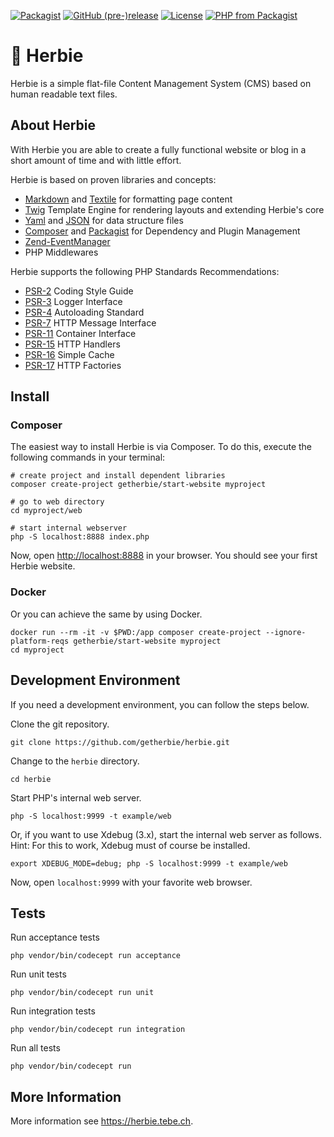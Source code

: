 [![Packagist](https://img.shields.io/packagist/dt/getherbie/herbie.svg)](https://packagist.org/packages/getherbie/herbie)
[![GitHub (pre-)release](https://img.shields.io/github/release/getherbie/herbie/all.svg)](https://github.com/getherbie/herbie/releases)
[![License](https://img.shields.io/badge/License-BSD%203--Clause-blue.svg)](https://github.com/getherbie/herbie/blob/master/LICENCE.md)
[![PHP from Packagist](https://img.shields.io/packagist/php-v/getherbie/herbie.svg)](https://packagist.org/packages/getherbie/herbie)


# :red_car: Herbie

Herbie is a simple flat-file Content Management System (CMS) based on human readable text files.

## About Herbie

With Herbie you are able to create a fully functional website or blog in a short amount of time and with little effort.

Herbie is based on proven libraries and concepts:

* [Markdown](https://www.markdownguide.org) and [Textile](https://textile-lang.com) for formatting page content
* [Twig](https://twig.symfony.com) Template Engine for rendering layouts and extending Herbie's core
* [Yaml](http://www.yaml.org) and [JSON](https://www.json.org) for data structure files
* [Composer](http://getcomposer.org) and [Packagist](https://packagist.org) for Dependency and Plugin Management
* [Zend-EventManager](https://docs.zendframework.com/zend-eventmanager/)
* PHP Middlewares

Herbie supports the following PHP Standards Recommendations:

* [PSR-2](https://www.php-fig.org/psr/psr-2/)  Coding Style Guide
* [PSR-3](https://www.php-fig.org/psr/psr-3/)  Logger Interface
* [PSR-4](https://www.php-fig.org/psr/psr-4/)  Autoloading Standard
* [PSR-7](https://www.php-fig.org/psr/psr-7/)  HTTP Message Interface
* [PSR-11](https://www.php-fig.org/psr/psr-11/) Container Interface
* [PSR-15](https://www.php-fig.org/psr/psr-15/) HTTP Handlers
* [PSR-16](https://www.php-fig.org/psr/psr-16/) Simple Cache
* [PSR-17](https://www.php-fig.org/psr/psr-17/) HTTP Factories


## Install

### Composer 

The easiest way to install Herbie is via Composer. 
To do this, execute the following commands in your terminal:

    # create project and install dependent libraries
    composer create-project getherbie/start-website myproject
    
    # go to web directory
    cd myproject/web
    
    # start internal webserver 
    php -S localhost:8888 index.php

Now, open <http://localhost:8888> in your browser.
You should see your first Herbie website. 

### Docker

Or you can achieve the same by using Docker.

    docker run --rm -it -v $PWD:/app composer create-project --ignore-platform-reqs getherbie/start-website myproject 
    cd myproject


## Development Environment

If you need a development environment, you can follow the steps below.

Clone the git repository.

    git clone https://github.com/getherbie/herbie.git

Change to the `herbie` directory.

    cd herbie

Start PHP's internal web server.

    php -S localhost:9999 -t example/web

Or, if you want to use Xdebug (3.x), start the internal web server as follows.
Hint: For this to work, Xdebug must of course be installed.

    export XDEBUG_MODE=debug; php -S localhost:9999 -t example/web

Now, open `localhost:9999` with your favorite web browser.


## Tests

Run acceptance tests

    php vendor/bin/codecept run acceptance

Run unit tests

    php vendor/bin/codecept run unit

Run integration tests

    php vendor/bin/codecept run integration

Run all tests

    php vendor/bin/codecept run


## More Information

More information see <https://herbie.tebe.ch>.
